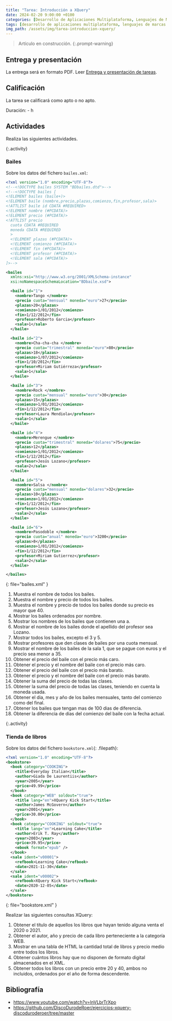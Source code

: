 ```yaml
---
title: "Tarea: Introducción a XQuery"
date: 2024-02-20 9:00:00 +0100
categories: [Desarrollo de Aplicaciones Multiplataforma, Lenguajes de Marcas y Sistemas de Gestión de Información]
tags: [desarrollo de aplicaciones multiplataforma, lenguajes de marcas y sistemas de gestión de información, administración de sistemas informáticos de red, práctica, tarea, dam, daw, asir]
img_path: /assets/img/tarea-introduccion-xquery/
---
```


> Artículo en construcción.
{:.prompt-warning}

## Entrega y presentación

La entrega será en formato PDF. Leer [Entrega y presentación de tareas](/posts/entrega-presentacion-tareas/).

## Calificación

La tarea se calificará como apto o no apto.

Duración: - h

## Actividades

Realiza las siguientes actividades.

{:.activity}
### Bailes

Sobre los datos del fichero `bailes.xml`:

```xml
<?xml version="1.0" encoding="UTF-8"?>
<!--<!DOCTYPE bailes SYSTEM "BDbailes.dtd">-->
<!--<!DOCTYPE bailes [
<!ELEMENT bailes (baile+)>
<!ELEMENT baile (nombre,precio,plazas,comienzo,fin,profesor,sala)>
<!ATTLIST baile id CDATA #REQUIRED>
<!ELEMENT nombre (#PCDATA)>
<!ELEMENT precio (#PCDATA)>
<!ATTLIST precio 
  cuota CDATA #REQUIRED
  moneda CDATA #REQUIRED
  >
  <!ELEMENT plazas (#PCDATA)>
  <!ELEMENT comienzo (#PCDATA)>
  <!ELEMENT fin (#PCDATA)>
  <!ELEMENT profesor (#PCDATA)>
  <!ELEMENT sala (#PCDATA)>
]>-->

<bailes
  xmlns:xsi="http://www.w3.org/2001/XMLSchema-instance"
  xsi:noNamespaceSchemaLocation="BDbaile.xsd">

  <baile id="1">
    <nombre>Tango </nombre>
    <precio cuota="mensual" moneda="euro">27</precio>
    <plazas>20</plazas>
    <comienzo>1/01/2012</comienzo>
    <fin>1/12/2012</fin>
    <profesor>Roberto Garcia</profesor>
    <sala>1</sala>
  </baile>

  <baile id="2">
    <nombre>Cha-cha-cha </nombre>
    <precio cuota="trimestral" moneda="euro">80</precio>
    <plazas>18</plazas>
    <comienzo>1/07/2012</comienzo>
    <fin>1/10/2012</fin>
    <profesor>Miriam Gutiérreza</profesor>
    <sala>1</sala>
  </baile>

  <baile id="3">
    <nombre>Rock </nombre>
    <precio cuota="mensual" moneda="euro">30</precio>
    <plazas>15</plazas>
    <comienzo>1/01/2012</comienzo>
    <fin>1/12/2012</fin>
    <profesor>Laura Mendiola</profesor>
    <sala>1</sala>
  </baile>

  <baile id="4">
    <nombre>Merengue </nombre>
    <precio cuota="trimestral" moneda="dolares">75</precio>
    <plazas>12</plazas>
    <comienzo>1/01/2012</comienzo>
    <fin>1/12/2012</fin>
    <profesor>Jesús Lozano</profesor>
    <sala>2</sala>
  </baile>

  <baile id="5">
    <nombre>Salsa </nombre>
    <precio cuota="mensual" moneda="dolares">32</precio>
    <plazas>10</plazas>
    <comienzo>1/01/2012</comienzo>
    <fin>1/12/2012</fin>
    <profesor>Jesús Lozano</profesor>
    <sala>2</sala>
  </baile>

  <baile id="6">
    <nombre>Pasodoble </nombre>
    <precio cuota="anual" moneda="euro">3200</precio>
    <plazas>8</plazas>
    <comienzo>1/01/2012</comienzo>
    <fin>1/12/2012</fin>
    <profesor>Miriam Gutierrez</profesor>
    <sala>2</sala>
  </baile>

</bailes>
```
{: file="bailes.xml" }

1. Muestra el nombre de todos los bailes.
2. Muestra el nombre y precio de todos los bailes.
3. Muestra el nombre y precio de todos los bailes donde su precio es mayor que 40.
4. Mostrar los bailes ordenados por nombre.
5. Mostrar los nombres de los bailes que contienen una a.
6. Mostrar el nombre de los bailes donde el apellido del profesor sea Lozano.
7. Mostrar todos los bailes, excepto el 3 y 5.
8. Mostrar profesores que den clases de bailes por una cuota mensual.
9. Mostrar el nombre de los bailes de la sala 1, que se pague con euros y el precio sea menor a 35.
10. Obtener el precio del baile con el precio más caro.
11. Obtener el precio y el nombre del baile con el precio más caro.
12. Obtener el precio del baile con el precio más barato.
13. Obtener el precio y el nombre del baile con el precio más barato.
14. Obtener la suma del precio de todas las clases.
15. Obtener la suma del precio de todas las clases, teniendo en cuenta la moneda usada.
16. Obtener el dia, mes y año de los bailes mensuales, tanto del comienzo como del final.
17. Obtener los bailes que tengan mas de 100 dias de diferencia.
18. Obtener la diferencia de dias del comienzo del baile con la fecha actual.

{:.activity}
### Tienda de libros

Sobre los datos del fichero `bookstore.xml`{: .filepath}:

```xml
<?xml version="1.0" encoding="UTF-8"?>
<bookstore>
  <book category="COOKING">
    <title>Everyday Italian</title>
    <author>Giada De Laurentiis</author>
    <year>2005</year>
    <price>49.99</price>
  </book>
  <book category="WEB" soldout="true">
    <title lang="en">XQuery Kick Start</title>
    <author>James McGovern</author>
    <year>2001</year>
    <price>30.00</price>
  </book>
  <book category="COOKING" soldout="true">
    <title lang="en">Learning Cake</title>
    <author>Erik T. Ray</author>
    <year>2003</year>
    <price>39.95</price>
    <ebook format="epub" />
  </book>
  <sale ident="v00001">
    <refbook>Learning Cake</refbook>
    <date>2021-11-30</date>
  </sale>
  <sale ident="v00002">
    <refbook>XQuery Kick Start</refbook>
    <date>2020-12-05</date>
  </sale>
</bookstore>
```
{: file="bookstore.xml" }

Realizar las siguientes consultas XQuery:

1. Obtener el título de aquellos los libros que hayan tenido alguna venta el 2020 o 2021.
2. Obtener el autor, año y precio de cada libro perteneciente a la categoría WEB.
3. Mostrar en una tabla de HTML la cantidad total de libros y precio medio entre todos los libros.
4. Obtener cuántos libros hay que no disponen de formato digital almacenados en el XML.
5. Obtener todos los libros con un precio entre 20 y 40, ambos no incluidos, ordenados por el año de forma descendente.

## Bibliografía

- <https://www.youtube.com/watch?v=lnVLbrTrXpo>
- <https://github.com/DiscoDurodeRoer/ejercicios-xquery-discoduroderoer/tree/master>
